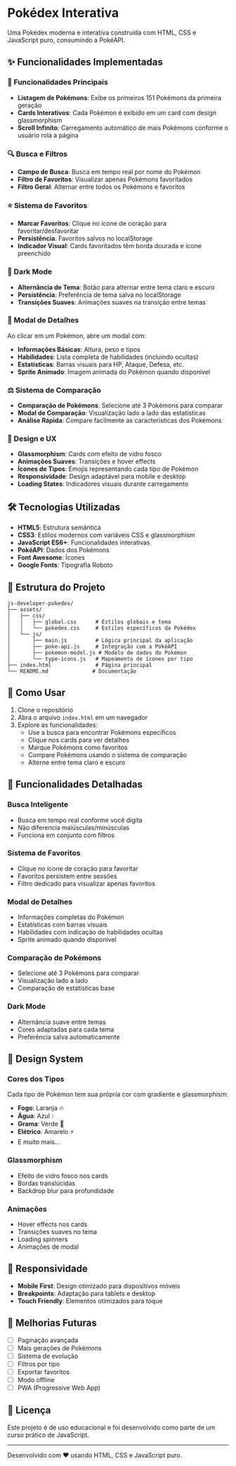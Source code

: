 # Pokédex Interativa

Uma Pokédex moderna e interativa construída com HTML, CSS e JavaScript puro, consumindo a PokéAPI.

## ✨ Funcionalidades Implementadas

### 🎯 Funcionalidades Principais
- **Listagem de Pokémons**: Exibe os primeiros 151 Pokémons da primeira geração
- **Cards Interativos**: Cada Pokémon é exibido em um card com design glassmorphism
- **Scroll Infinito**: Carregamento automático de mais Pokémons conforme o usuário rola a página

### 🔍 Busca e Filtros
- **Campo de Busca**: Busca em tempo real por nome do Pokémon
- **Filtro de Favoritos**: Visualizar apenas Pokémons favoritados
- **Filtro Geral**: Alternar entre todos os Pokémons e favoritos

### ⭐ Sistema de Favoritos
- **Marcar Favoritos**: Clique no ícone de coração para favoritar/desfavoritar
- **Persistência**: Favoritos salvos no localStorage
- **Indicador Visual**: Cards favoritados têm borda dourada e ícone preenchido

### 🌙 Dark Mode
- **Alternância de Tema**: Botão para alternar entre tema claro e escuro
- **Persistência**: Preferência de tema salva no localStorage
- **Transições Suaves**: Animações suaves na transição entre temas

### 📱 Modal de Detalhes
Ao clicar em um Pokémon, abre um modal com:
- **Informações Básicas**: Altura, peso e tipos
- **Habilidades**: Lista completa de habilidades (incluindo ocultas)
- **Estatísticas**: Barras visuais para HP, Ataque, Defesa, etc.
- **Sprite Animado**: Imagem animada do Pokémon quando disponível

### ⚖️ Sistema de Comparação
- **Comparação de Pokémons**: Selecione até 3 Pokémons para comparar
- **Modal de Comparação**: Visualização lado a lado das estatísticas
- **Análise Rápida**: Compare facilmente as características dos Pokémons

### 🎨 Design e UX
- **Glassmorphism**: Cards com efeito de vidro fosco
- **Animações Suaves**: Transições e hover effects
- **Ícones de Tipos**: Emojis representando cada tipo de Pokémon
- **Responsividade**: Design adaptável para mobile e desktop
- **Loading States**: Indicadores visuais durante carregamento

## 🛠️ Tecnologias Utilizadas

- **HTML5**: Estrutura semântica
- **CSS3**: Estilos modernos com variáveis CSS e glassmorphism
- **JavaScript ES6+**: Funcionalidades interativas
- **PokéAPI**: Dados dos Pokémons
- **Font Awesome**: Ícones
- **Google Fonts**: Tipografia Roboto

## 📁 Estrutura do Projeto

```
js-developer-pokedex/
├── assets/
│   ├── css/
│   │   ├── global.css      # Estilos globais e tema
│   │   └── pokedex.css     # Estilos específicos da Pokédex
│   └── js/
│       ├── main.js         # Lógica principal da aplicação
│       ├── poke-api.js     # Integração com a PokéAPI
│       ├── pokemon-model.js # Modelo de dados do Pokémon
│       └── type-icons.js   # Mapeamento de ícones por tipo
├── index.html              # Página principal
└── README.md              # Documentação
```

## 🚀 Como Usar

1. Clone o repositório
2. Abra o arquivo `index.html` em um navegador
3. Explore as funcionalidades:
   - Use a busca para encontrar Pokémons específicos
   - Clique nos cards para ver detalhes
   - Marque Pokémons como favoritos
   - Compare Pokémons usando o sistema de comparação
   - Alterne entre tema claro e escuro

## 🎯 Funcionalidades Detalhadas

### Busca Inteligente
- Busca em tempo real conforme você digita
- Não diferencia maiúsculas/minúsculas
- Funciona em conjunto com filtros

### Sistema de Favoritos
- Clique no ícone de coração para favoritar
- Favoritos persistem entre sessões
- Filtro dedicado para visualizar apenas favoritos

### Modal de Detalhes
- Informações completas do Pokémon
- Estatísticas com barras visuais
- Habilidades com indicação de habilidades ocultas
- Sprite animado quando disponível

### Comparação de Pokémons
- Selecione até 3 Pokémons para comparar
- Visualização lado a lado
- Comparação de estatísticas base

### Dark Mode
- Alternância suave entre temas
- Cores adaptadas para cada tema
- Preferência salva automaticamente

## 🎨 Design System

### Cores dos Tipos
Cada tipo de Pokémon tem sua própria cor com gradiente e glassmorphism:
- **Fogo**: Laranja 🔥
- **Água**: Azul 💧
- **Grama**: Verde 🌱
- **Elétrico**: Amarelo ⚡
- E muito mais...

### Glassmorphism
- Efeito de vidro fosco nos cards
- Bordas translúcidas
- Backdrop blur para profundidade

### Animações
- Hover effects nos cards
- Transições suaves no tema
- Loading spinners
- Animações de modal

## 📱 Responsividade

- **Mobile First**: Design otimizado para dispositivos móveis
- **Breakpoints**: Adaptação para tablets e desktop
- **Touch Friendly**: Elementos otimizados para toque

## 🔧 Melhorias Futuras

- [ ] Paginação avançada
- [ ] Mais gerações de Pokémons
- [ ] Sistema de evolução
- [ ] Filtros por tipo
- [ ] Exportar favoritos
- [ ] Modo offline
- [ ] PWA (Progressive Web App)

## 📄 Licença

Este projeto é de uso educacional e foi desenvolvido como parte de um curso prático de JavaScript.

---

Desenvolvido com ❤️ usando HTML, CSS e JavaScript puro.
